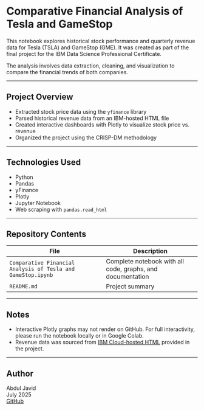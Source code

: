 # Comparative Financial Analysis of Tesla and GameStop

This notebook explores historical stock performance and quarterly revenue data for Tesla (TSLA) and GameStop (GME). It was created as part of the final project for the IBM Data Science Professional Certificate.

The analysis involves data extraction, cleaning, and visualization to compare the financial trends of both companies.

---

## Project Overview

- Extracted stock price data using the `yfinance` library
- Parsed historical revenue data from an IBM-hosted HTML file
- Created interactive dashboards with Plotly to visualize stock price vs. revenue
- Organized the project using the CRISP-DM methodology

---

## Technologies Used

- Python
- Pandas
- yFinance
- Plotly
- Jupyter Notebook
- Web scraping with `pandas.read_html`

---

## Repository Contents

| File | Description |
|------|-------------|
| `Comparative Financial Analysis of Tesla and GameStop.ipynb` | Complete notebook with all code, graphs, and documentation |
| `README.md` | Project summary |

---

## Notes

- Interactive Plotly graphs may not render on GitHub. For full interactivity, please run the notebook locally or in Google Colab.
- Revenue data was sourced from [IBM Cloud-hosted HTML](https://cf-courses-data.s3.us.cloud-object-storage.appdomain.cloud/IBMDeveloperSkillsNetwork-PY0220EN-SkillsNetwork/labs/project/stock.html) provided in the project.

---

## Author

Abdul Javid  
July 2025  
[GitHub](https://github.com/javidxyz/ibm-tesla-gamestop-analysis/blob/main/Comparative%20Financial%20Analysis%20of%20Tesla%20and%20GameStop.ipynb)

